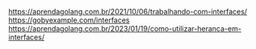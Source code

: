 https://aprendagolang.com.br/2021/10/06/trabalhando-com-interfaces/
https://gobyexample.com/interfaces
https://aprendagolang.com.br/2023/01/19/como-utilizar-heranca-em-interfaces/
